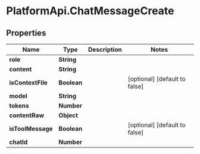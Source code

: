 # PlatformApi.ChatMessageCreate

## Properties

| Name              | Type        | Description | Notes                         |
| ----------------- | ----------- | ----------- | ----------------------------- |
| **role**          | **String**  |             |
| **content**       | **String**  |             |
| **isContextFile** | **Boolean** |             | [optional] [default to false] |
| **model**         | **String**  |             |
| **tokens**        | **Number**  |             |
| **contentRaw**    | **Object**  |             |
| **isToolMessage** | **Boolean** |             | [optional] [default to false] |
| **chatId**        | **Number**  |             |
